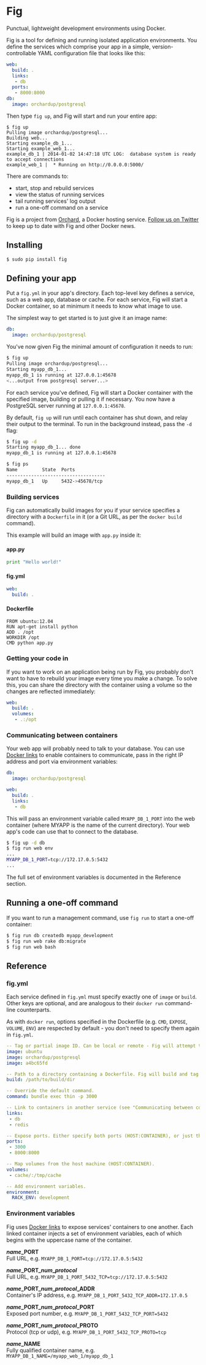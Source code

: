 Fig
====

Punctual, lightweight development environments using Docker.

Fig is a tool for defining and running isolated application environments. You define the services which comprise your app in a simple, version-controllable YAML configuration file that looks like this:

```yaml
web:
  build: .
  links:
   - db
  ports:
   - 8000:8000
db:
  image: orchardup/postgresql
```

Then type `fig up`, and Fig will start and run your entire app:

    $ fig up
    Pulling image orchardup/postgresql...
    Building web...
    Starting example_db_1...
    Starting example_web_1...
    example_db_1 | 2014-01-02 14:47:18 UTC LOG:  database system is ready to accept connections
    example_web_1 |  * Running on http://0.0.0.0:5000/

There are commands to:

 - start, stop and rebuild services
 - view the status of running services
 - tail running services' log output
 - run a one-off command on a service

Fig is a project from [Orchard](https://orchardup.com), a Docker hosting service. [Follow us on Twitter](https://twitter.com/orchardup) to keep up to date with Fig and other Docker news.


Installing
----------

```bash
$ sudo pip install fig
```

Defining your app
-----------------

Put a `fig.yml` in your app's directory. Each top-level key defines a service, such as a web app, database or cache. For each service, Fig will start a Docker container, so at minimum it needs to know what image to use.

The simplest way to get started is to just give it an image name:

```yaml
db:
  image: orchardup/postgresql
```

You've now given Fig the minimal amount of configuration it needs to run:

```bash
$ fig up
Pulling image orchardup/postgresql...
Starting myapp_db_1...
myapp_db_1 is running at 127.0.0.1:45678
<...output from postgresql server...>
```

For each service you've defined, Fig will start a Docker container with the specified image, building or pulling it if necessary. You now have a PostgreSQL server running at `127.0.0.1:45678`.

By default, `fig up` will run until each container has shut down, and relay their output to the terminal. To run in the background instead, pass the `-d` flag:

```bash
$ fig up -d
Starting myapp_db_1... done
myapp_db_1 is running at 127.0.0.1:45678

$ fig ps
Name         State  Ports
------------------------------------
myapp_db_1   Up     5432->45678/tcp
```

### Building services

Fig can automatically build images for you if your service specifies a directory with a `Dockerfile` in it (or a Git URL, as per the `docker build` command).

This example will build an image with `app.py` inside it:

#### app.py

```python
print "Hello world!"
```

#### fig.yml

```yaml
web:
  build: .
```

#### Dockerfile

    FROM ubuntu:12.04
    RUN apt-get install python
    ADD . /opt
    WORKDIR /opt
    CMD python app.py



### Getting your code in

If you want to work on an application being run by Fig, you probably don't want to have to rebuild your image every time you make a change. To solve this, you can share the directory with the container using a volume so the changes are reflected immediately:

```yaml
web:
  build: .
  volumes:
   - .:/opt
```


### Communicating between containers

Your web app will probably need to talk to your database. You can use [Docker links] to enable containers to communicate, pass in the right IP address and port via environment variables:

```yaml
db:
  image: orchardup/postgresql

web:
  build: .
  links:
   - db
```

This will pass an environment variable called `MYAPP_DB_1_PORT` into the web container (where MYAPP is the name of the current directory). Your web app's code can use that to connect to the database.

```bash
$ fig up -d db
$ fig run web env
...
MYAPP_DB_1_PORT=tcp://172.17.0.5:5432
...
```

The full set of environment variables is documented in the Reference section.

Running a one-off command
-------------------------

If you want to run a management command, use `fig run` to start a one-off container:

```bash
$ fig run db createdb myapp_development
$ fig run web rake db:migrate
$ fig run web bash
```

Reference
---------

### fig.yml

Each service defined in `fig.yml` must specify exactly one of `image` or `build`. Other keys are optional, and are analogous to their `docker run` command-line counterparts.

As with `docker run`, options specified in the Dockerfile (e.g. `CMD`, `EXPOSE`, `VOLUME`, `ENV`) are respected by default - you don't need to specify them again in `fig.yml`.

```yaml
-- Tag or partial image ID. Can be local or remote - Fig will attempt to pull if it doesn't exist locally.
image: ubuntu
image: orchardup/postgresql
image: a4bc65fd

-- Path to a directory containing a Dockerfile. Fig will build and tag it with a generated name, and use that image thereafter.
build: /path/to/build/dir

-- Override the default command.
command: bundle exec thin -p 3000

-- Link to containers in another service (see "Communicating between containers").
links:
 - db
 - redis

-- Expose ports. Either specify both ports (HOST:CONTAINER), or just the container port (a random host port will be chosen).
ports:
 - 3000
 - 8000:8000

-- Map volumes from the host machine (HOST:CONTAINER).
volumes:
 - cache/:/tmp/cache

-- Add environment variables.
environment:
  RACK_ENV: development
```

### Environment variables

Fig uses [Docker links] to expose services' containers to one another. Each linked container injects a set of environment variables, each of which begins with the uppercase name of the container.

<b><i>name</i>\_PORT</b><br>
Full URL, e.g. `MYAPP_DB_1_PORT=tcp://172.17.0.5:5432`

<b><i>name</i>\_PORT\_<i>num</i>\_<i>protocol</i></b><br>
Full URL, e.g. `MYAPP_DB_1_PORT_5432_TCP=tcp://172.17.0.5:5432`

<b><i>name</i>\_PORT\_<i>num</i>\_<i>protocol</i>\_ADDR</b><br>
Container's IP address, e.g. `MYAPP_DB_1_PORT_5432_TCP_ADDR=172.17.0.5`

<b><i>name</i>\_PORT\_<i>num</i>\_<i>protocol</i>\_PORT</b><br>
Exposed port number, e.g. `MYAPP_DB_1_PORT_5432_TCP_PORT=5432`

<b><i>name</i>\_PORT\_<i>num</i>\_<i>protocol</i>\_PROTO</b><br>
Protocol (tcp or udp), e.g. `MYAPP_DB_1_PORT_5432_TCP_PROTO=tcp`

<b><i>name</i>\_NAME</b><br>
Fully qualified container name, e.g. `MYAPP_DB_1_NAME=/myapp_web_1/myapp_db_1`


[Docker links]: http://docs.docker.io/en/latest/use/port_redirection/#linking-a-container
